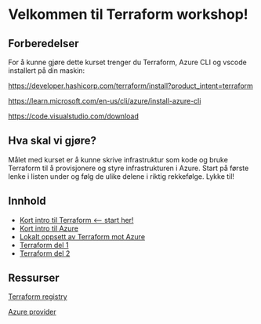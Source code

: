 # Velkommen til Terraform workshop!

## Forberedelser

For å kunne gjøre dette kurset trenger du Terraform, Azure CLI og vscode installert på din maskin:

https://developer.hashicorp.com/terraform/install?product_intent=terraform

https://learn.microsoft.com/en-us/cli/azure/install-azure-cli

https://code.visualstudio.com/download

## Hva skal vi gjøre?

Målet med kurset er å kunne skrive infrastruktur som kode og bruke Terraform til å provisjonere og styre infrastrukturen i Azure. Start på første lenke i listen under og følg de ulike delene i riktig rekkefølge. Lykke til!

## Innhold

- [Kort intro til Terraform <-- start her!](/introTerraform.md)
- [Kort intro til Azure](/introAzure.md)
- [Lokalt oppsett av Terraform mot Azure](/lokaltOppsett.md)
- [Terraform del 1](/terraform_del1.md)
- [Terraform del 2](/terraform_del2.md)

## Ressurser

[Terraform registry](https://registry.terraform.io/)

[Azure provider](https://registry.terraform.io/providers/hashicorp/azurerm/latest/docs) 

